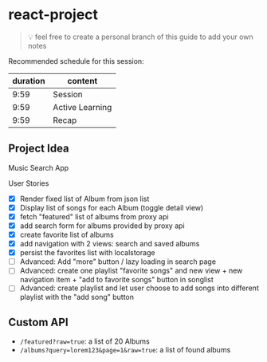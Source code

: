 # react-project

> 💡 feel free to create a personal branch of this guide to add your own notes

Recommended schedule for this session:

| duration | content         |
| -------- | --------------- |
| 9:59     | Session         |
| 9:59     | Active Learning |
| 9:59     | Recap           |

## Project Idea

Music Search App

User Stories

- [x] Render fixed list of Album from json list
- [x] Display list of songs for each Album (toggle detail view)
- [x] fetch "featured" list of albums from proxy api
- [x] add search form for albums provided by proxy api
- [x] create favorite list of albums
- [x] add navigation with 2 views: search and saved albums
- [x] persist the favorites list with localstorage
- [ ] Advanced: Add "more" button / lazy loading in search page
- [ ] Advanced: create one playlist "favorite songs" and new view + new navigation item + "add to favorite songs" button in songlist
- [ ] Advanced: create playlist and let user choose to add songs into different playlist with the "add song" button

## Custom API

- `/featured?raw=true`: a list of 20 Albums
- `/albums?query=lorem123&page=1&raw=true`: a list of found albums
